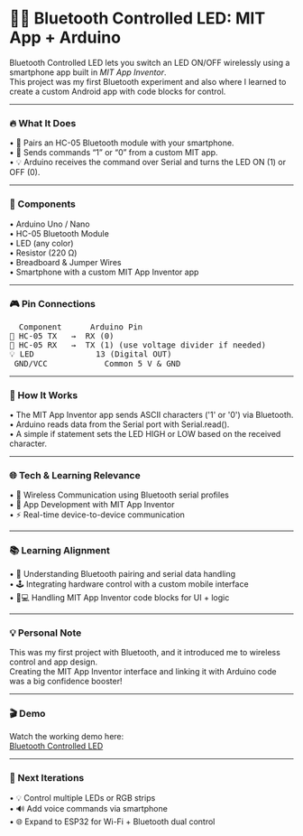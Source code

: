 # **📲💡 Bluetooth Controlled LED: MIT App + Arduino**

Bluetooth Controlled LED lets you switch an LED ON/OFF wirelessly using a smartphone app built in _MIT App Inventor_.<br>
This project was my first Bluetooth experiment and also where I learned to create a custom Android app with code blocks for control.<br>
________________________________________
### **🔥 What It Does**

•	📡 Pairs an HC-05 Bluetooth module with your smartphone.<br>
•	📲 Sends commands “1” or “0” from a custom MIT app.<br>
•	💡 Arduino receives the command over Serial and turns the LED ON (1) or OFF (0).<br>
________________________________________
### **🧰 Components**

•	Arduino Uno / Nano<br>
•	HC-05 Bluetooth Module<br>
•	LED (any color)<br>
•	Resistor (220 Ω)<br>
•	Breadboard & Jumper Wires<br>
•	Smartphone with a custom MIT App Inventor app<br>
________________________________________
### **🎮 Pin Connections**
<pre>
  Component	     Arduino Pin
📡 HC-05 TX   → 	RX (0)
📡 HC-05 RX   → 	TX (1) (use voltage divider if needed)
💡 LED	          13 (Digital OUT)
 GND/VCC         	Common 5 V & GND
</pre>
________________________________________
### **🧠 How It Works**

•	The MIT App Inventor app sends ASCII characters ('1' or '0') via Bluetooth.<br>
•	Arduino reads data from the Serial port with Serial.read().<br>
•	A simple if statement sets the LED HIGH or LOW based on the received character.<br>
________________________________________
### **🌐 Tech & Learning Relevance**

•	📡 Wireless Communication using Bluetooth serial profiles<br>
•	🧩 App Development with MIT App Inventor<br>
•	⚡ Real-time device-to-device communication<br>
________________________________________
### **📚 Learning Alignment**

•	📘 Understanding Bluetooth pairing and serial data handling<br>
•	🕹️ Integrating hardware control with a custom mobile interface<br>
•	🧑💻 Handling MIT App Inventor code blocks for UI + logic<br>
________________________________________
### **💡 Personal Note**

This was my first project with Bluetooth, and it introduced me to wireless control and app design.<br>
Creating the MIT App Inventor interface and linking it with Arduino code was a big confidence booster!<br>
________________________________________
### 🎬 Demo

Watch the working demo here:<br>
<a href = "https://drive.google.com/file/d/1-FIFqDZIydpBtGY9LPfz_CqnWWE_bbhC/view?usp=drivesdk">Bluetooth Controlled LED</a>
________________________________________
### **🚀 Next Iterations**

•	💡 Control multiple LEDs or RGB strips<br>
•	🔊 Add voice commands via smartphone<br>
•	🌐 Expand to ESP32 for Wi-Fi + Bluetooth dual control
